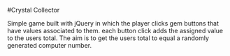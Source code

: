 #Crystal Collector

Simple game built with jQuery in which the player clicks gem buttons that have values associated to them. each button click adds the assigned value to the users total. The aim is to get the users total to equal a randomly generated computer number.